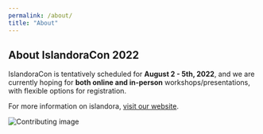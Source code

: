 ```yaml
---
permalink: /about/
title: "About"
---
```


## About IslandoraCon 2022 

IslandoraCon is tentatively scheduled for **August 2 - 5th, 2022**, and we are currently hoping for **both online and in-person** workshops/presentations, with flexible options for registration.

For more information on islandora, [visit our website](https://www.islandora.ca/).

![Contributing image](https://assets.website-files.com/618eb1b213a102afa83e260d/6217e045ee23bb69a002e474_Contribute.svg)
